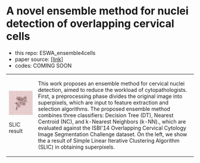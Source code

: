 # A novel ensemble method for nuclei detection of overlapping cervical cells
- this repo: ESWA_ensemble4cells
- paper source: [[link]](https://github.com/dani-lbnl/ESWA-_Diniz2021/tree/main)
- codes: COMING SOON 

<table border="0">
 <tr>
    <td>
     <img src="https://github.com/dani-lbnl/ESWA_ensemble4cells/blob/main/superpixel.png" width="400"> 
     <p> SLIC result
    </td>
    <td>
     <p>
This work proposes an ensemble method for cervical nuclei detection, aimed to reduce the workload of cytopathologists. First, a preprocessing phase divides the original image into superpixels, which are input to feature extraction and selection algorithms. The proposed ensemble method combines three classifiers: Decision Tree (DT), Nearest Centroid (NC), and k-Nearest Neighbors (k-NN)., which are evaluated against the ISBI'14 Overlapping Cervical Cytology Image Segmentation Challenge dataset. On the left, we show the a result of Simple Linear Iterative Clustering Algorithm (SLIC) in obtaining superpixels.
 </tr>
</table>
